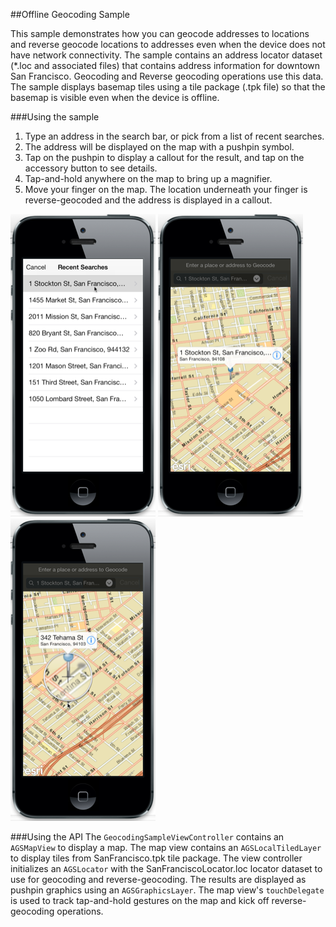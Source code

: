 ##Offline Geocoding Sample

This sample demonstrates how you can geocode addresses to locations and reverse geocode locations to addresses even when the device
does not have network connectivity. The sample  contains an address locator dataset (*.loc and associated files) that
contains address information for downtown San Francisco. Geocoding and Reverse geocoding operations use this data.
The sample displays basemap tiles using a tile package (.tpk file) so that the basemap
is visible even when the device is offline.


###Using the sample
1. Type an address in the search bar, or pick from a list of recent searches. 
2. The address will be displayed on the map with a pushpin symbol. 
3. Tap on the pushpin to display a callout for the result, and tap on the accessory button to see details.
4. Tap-and-hold anywhere on the map to bring up a magnifier. 
5. Move your finger on the map. The location underneath your finger
is reverse-geocoded and the address is displayed in a callout.

![](image.png)
![](image2.png)
![](image3.png)


###Using the API
The <code>GeocodingSampleViewController</code> contains an <code>AGSMapView</code> to display a map.
The map view contains an <code>AGSLocalTiledLayer</code> to display tiles from SanFrancisco.tpk tile package. The
view controller initializes an <code>AGSLocator</code> with the SanFranciscoLocator.loc locator dataset to use for geocoding and reverse-geocoding.
The results are displayed as pushpin graphics using an <code>AGSGraphicsLayer</code>.
The map view's <code>touchDelegate</code> is used to track tap-and-hold gestures on the map and kick off reverse-geocoding operations.
